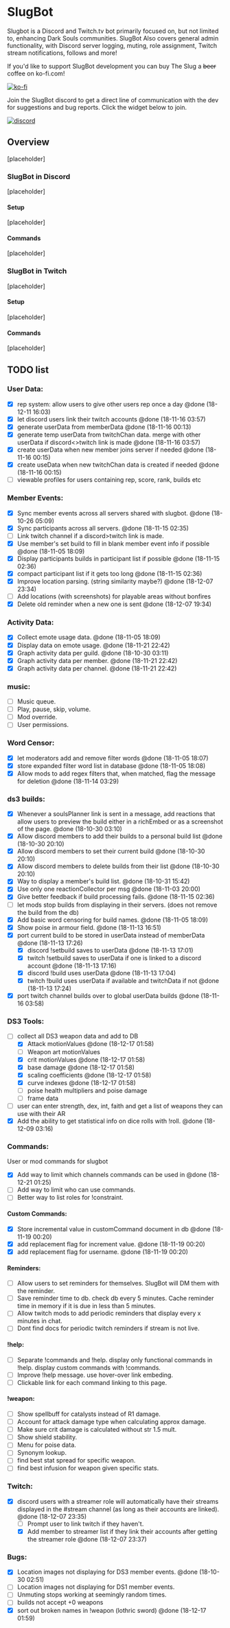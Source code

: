 # SlugBot
Slugbot is a Discord and Twitch.tv bot primarily focused on, but not limited to, enhancing Dark Souls communities. 
SlugBot Also covers general admin functionality, with Discord server logging, muting, role assignment, Twitch stream notifications, follows and more!

If you'd like to support SlugBot development you can buy The Slug a ~~beer~~ coffee on ko-fi.com!

[![ko-fi](https://www.ko-fi.com/img/donate_sm.png)](https://ko-fi.com/G2G0NP0R)

Join the SlugBot discord to get a direct line of communication with the dev for suggestions and bug reports. 
Click the widget below to join.

[![discord](https://img.shields.io/discord/451495220438106112.svg?style=for-the-badge&logo=discord&colorB=7289DA)](https://discord.gg/Tpm2X2b)

## Overview
[placeholder]
### SlugBot in Discord
[placeholder]
#### Setup
[placeholder]
#### Commands
[placeholder]


### SlugBot in Twitch
[placeholder]
#### Setup
[placeholder]
#### Commands
[placeholder]


## TODO list

### User Data:
 - [x] rep system: allow users to give other users rep once a day @done (18-12-11 16:03)
 - [x] let discord users link their twitch accounts @done (18-11-16 03:57)
 - [x] generate userData from memberData @done (18-11-16 00:13)
 - [x] generate temp userData from twitchChan data. merge with other userData if discord<>twitch link is made @done (18-11-16 03:57)
 - [x] create userData when new member joins server if needed @done (18-11-16 00:15)
 - [x] create useData when new twitchChan data is created if needed @done (18-11-16 00:15)
 - [ ] viewable profiles for users containing rep, score, rank, builds etc
### Member Events:
 - [x] Sync member events across all servers shared with slugbot. @done (18-10-26 05:09)
 - [x] Sync participants across all servers. @done (18-11-15 02:35)
 - [ ] Link twitch channel if a discord>twitch link is made.
 - [x] Use member's set build to fill in blank member event info if possible @done (18-11-05 18:09)
 - [x] Display participants builds in participant list if possible @done (18-11-15 02:36)
 - [x] compact participant list if it gets too long @done (18-11-15 02:36)
 - [x] Improve location parsing. (string similarity maybe?) @done (18-12-07 23:34)
 - [ ] Add locations (with screenshots) for playable areas without bonfires
 - [x] Delete old reminder when a new one is sent @done (18-12-07 19:34)

### Activity Data:
 - [x] Collect emote usage data. @done (18-11-05 18:09)
 - [x] Display data on emote usage. @done (18-11-21 22:42)
 - [x] Graph activity data per guild. @done (18-10-30 03:11)
 - [x] Graph activity data per member. @done (18-11-21 22:42)
 - [x] Graph activity data per channel. @done (18-11-21 22:42)

### music:
 - [ ] Music queue.
 - [ ] Play, pause, skip, volume.
 - [ ] Mod override.
 - [ ] User permissions.

### Word Censor:
 - [x] let moderators add and remove filter words @done (18-11-05 18:07)
 - [x] store expanded filter word list in database @done (18-11-05 18:08)
 - [x] Allow mods to add regex filters that, when matched, flag the message for deletion @done (18-11-14 03:29)

### ds3 builds:
 - [x] Whenever a soulsPlanner link is sent in a message, add reactions that allow users to preview the build either in a richEmbed or as a screenshot of the page. @done (18-10-30 03:10)
 - [x] Allow discord members to add their builds to a personal build list @done (18-10-30 20:10)
 - [x] Allow discord members to set their current build @done (18-10-30 20:10)
 - [x] Allow discord members to delete builds from their list @done (18-10-30 20:10)
 - [x] Way to display a member's build list. @done (18-10-31 15:42)
 - [x] Use only one reactionCollector per msg @done (18-11-03 20:00)
 - [x] Give better feedback if build processing fails. @done (18-11-15 02:36)
 - [ ] let mods stop builds from displaying in their servers. (does not remove the build from the db)
 - [x] Add basic word censoring for build names. @done (18-11-05 18:09)
 - [x] Show poise in armour field. @done (18-11-13 16:51)
 - [x] port current build to be stored in userData instead of memberData @done (18-11-13 17:26)
   - [x] discord !setbuild saves to userData @done (18-11-13 17:01)
   - [x] twitch !setbuild saves to userData if one is linked to a discord account @done (18-11-13 17:16)
   - [x] discord !build uses userData @done (18-11-13 17:04)
   - [x] twitch !build uses userData if available and twitchData if not @done (18-11-13 17:24)
 - [x] port twitch channel builds over to global userData builds @done (18-11-16 03:58)

### DS3 Tools:
 - [ ] collect all DS3 weapon data and add to DB
   - [x] Attack motionValues @done (18-12-17 01:58)
   - [ ] Weapon art motionValues
   - [x] crit motionValues @done (18-12-17 01:58)
   - [x] base damage @done (18-12-17 01:58)
   - [x] scaling coefficients @done (18-12-17 01:58)
   - [x] curve indexes @done (18-12-17 01:58)
   - [ ] poise health multipliers and poise damage
   - [ ] frame data
 - [ ] user can enter strength, dex, int, faith and get a list of weapons they can use with their AR
 - [x] Add the ability to get statistical info on dice rolls with !roll. @done (18-12-09 03:16)

### Commands:
  User or mod commands for slugbot
 - [x] Add way to limit which channels commands can be used in @done (18-12-21 01:25)
 - [ ] Add way to limit who can use commands.
 - [ ] Better way to list roles for !constraint.
 #### Custom Commands:
  - [x] Store incremental value in customCommand document in db @done (18-11-19 00:20)
  - [x] add replacement flag for increment value. @done (18-11-19 00:20)
  - [x] add replacement flag for username. @done (18-11-19 00:20)
 #### Reminders:
  - [ ] Allow users to set reminders for themselves. SlugBot will DM them with the reminder.
  - [ ] Save reminder time to db. check db every 5 minutes. Cache reminder time in memory if it is due in less than 5 minutes.
  - [ ] Allow twitch mods to add periodic reminders that display every x minutes in chat.
  - [ ] Dont find docs for periodic twitch reminders if stream is not live.
 #### !help:
  - [ ] Separate !commands and !help. display only functional commands in !help. display custom commands with !commands.
  - [ ] Improve !help message. use hover-over link embeding.
  - [ ] Clickable link for each command linking to this page.
 #### !weapon:
  - [ ] Show spellbuff for catalysts instead of R1 damage.
  - [ ] Account for attack damage type when calculating approx damage.
  - [ ] Make sure crit damage is calculated without str 1.5 mult.
  - [ ] Show shield stability.
  - [ ] Menu for poise data.
  - [ ] Synonym lookup.
  - [ ] find best stat spread for specific weapon.
  - [ ] find best infusion for weapon given specific stats.

### Twitch:
 - [x] discord users with a streamer role will automatically have their streams displayed in the #stream channel (as long as their accounts are linked). @done (18-12-07 23:35)
   - [ ] Prompt user to link twitch if they haven't.
   - [x] Add member to streamer list if they link their accounts after getting the streamer role @done (18-12-07 23:37)

### Bugs:
 - [x] Location images not displaying for DS3 member events. @done (18-10-30 02:51)
 - [ ] Location images not displaying for DS1 member events.
 - [ ] Unmuting stops working at seemingly random times.
 - [ ] builds not accept +0 weapons
 - [x] sort out broken names in !weapon (lothric sword) @done (18-12-17 01:59)
